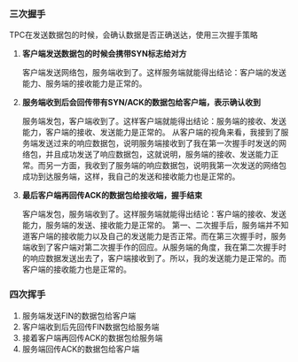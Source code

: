 ### 三次握手



TPC在发送数据包的时候，会确认数据是否正确送达，使用三次握手策略

1. **客户端发送数据包的时候会携带SYN标志给对方**

    客户端发送网络包，服务端收到了。这样服务端就能得出结论：客户端的发送能力、服务端的接收能力是正常的。

2. **服务端收到后会回传带有SYN/ACK的数据包给客户端，表示确认收到**

   服务端发包，客户端收到了。这样客户端就能得出结论：服务端的接收、发送能力，客户端的接收、发送能力是正常的。 从客户端的视角来看，我接到了服务端发送过来的响应数据包，说明服务端接收到了我在第一次握手时发送的网络包，并且成功发送了响应数据包，这就说明，服务端的接收、发送能力正常。而另一方面，我收到了服务端的响应数据包，说明我第一次发送的网络包成功到达服务端，这样，我自己的发送和接收能力也是正常的。

3. **最后客户端再回传ACK的数据包给接收端，握手结束**

   客户端发包，服务端收到了。这样服务端就能得出结论：客户端的接收、发送能力，服务端的发送、接收能力是正常的。 第一、二次握手后，服务端并不知道客户端的接收能力以及自己的发送能力是否正常。而在第三次握手时，服务端收到了客户端对第二次握手作的回应。从服务端的角度，我在第二次握手时的响应数据发送出去了，客户端接收到了。所以，我的发送能力是正常的。而客户端的接收能力也是正常的。





### 四次挥手



1. 服务端发送FIN的数据包给客户端
2. 客户端收到后先回传FIN数据包给服务端
3. 接着客户端再回传ACK的数据包给服务端
4. 服务端回传ACK的数据包给客户端

